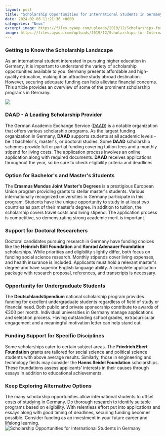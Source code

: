 ```yaml
---
layout: post
title: "Scholarship Opportunities for International Students in Germany"
date: 2024-02-06 11:21:36 +0000
categories: "News"
excerpt_image: https://files.oyaop.com/uploads/2019/12/Scholarships-for-International-Students-in-Germany.jpg
image: https://files.oyaop.com/uploads/2019/12/Scholarships-for-International-Students-in-Germany.jpg
---
```


### Getting to Know the Scholarship Landscape
As an international student interested in pursuing higher education in Germany, it is important to understand the variety of scholarship opportunities available to you. Germany presents affordable and high-quality education, making it an attractive study abroad destination. However, securing adequate funding can help alleviate financial concerns. This article provides an overview of some of the prominent scholarship programs in Germany.

![](https://aseanop.com/wp-content/uploads/2021/07/Scholarship-for-International-Students-in-Germany.jpg)
### DAAD - A Leading Scholarship Provider  
The German Academic Exchange Service ([DAAD](https://yt.io.vn/collection/acuff)) is a notable organization that offers various scholarship programs. As the largest funding organization in Germany, **DAAD** supports students at all academic levels - be it bachelor's, master's, or doctoral studies. Some **DAAD** scholarship schemes provide full or partial funding covering tuition fees and a monthly stipend for living costs. The application process involves an online application along with required documents. **DAAD** receives applications throughout the year, so be sure to check eligibility criteria and deadlines.
### Option for Bachelor's and Master's Students
The **Erasmus Mundus Joint Master's Degrees** is a prestigious European Union program providing grants to stellar master's students. Various internationally recognized universities in Germany participate in this program. Students have the unique opportunity to study in at least two countries as part of their master's degree. In addition to tuition, the scholarship covers travel costs and living stipend. The application process is competitive, so demonstrating strong academic merit is important.   
### Support for Doctoral Researchers  
Doctoral candidates pursuing research in Germany have funding choices like the **Heinrich Böll Foundation** and **Konrad Adenauer Foundation** scholarships. While priorities and eligibility slightly differ, both focus on funding social science research. Monthly stipends cover living expenses, and health insurance is included. Applicants must hold a relevant master's degree and have superior English language ability. A complete application package with research proposal, references, and transcripts is necessary.
### Opportunity for Undergraduate Students
The **Deutschlandstipendium** national scholarship program provides funding for excellent undergraduate students regardless of field of study or financial need. Both public and private sponsorship contribute to awards of €300 per month. Individual universities in Germany manage applications and selection process. Having outstanding school grades, extracurricular engagement and a meaningful motivation letter can help stand out. 
### Funding Support for Specific Disciplines  
Some scholarships cater to certain subject areas. The **Friedrich Ebert Foundation** grants are tailored for social science and political science students with above average results. Similarly, those in engineering and technology fields may consider the **Hanns Seidel Foundation** scholarships. These foundations assess applicants' interests in their causes through essays in addition to educational achievements.
### Keep Exploring Alternative Options
The many scholarship opportunities allow international students to offset costs of studying in Germany. Do thorough research to identify suitable programs based on eligibility. With relentless effort put into applications and essays along with good timing of deadlines, securing funding becomes possible. Consider funding as an investment in your future career and lifelong learning.
![Scholarship Opportunities for International Students in Germany](https://files.oyaop.com/uploads/2019/12/Scholarships-for-International-Students-in-Germany.jpg)
